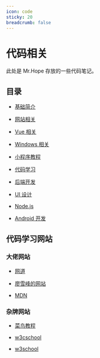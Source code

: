 ```yaml
---
icon: code
sticky: 20
breadcrumb: false
---
```


# 代码相关

此处是 Mr.Hope 存放的一些代码笔记。

## 目录

- [基础简介](basic/readme.md)

- [网站相关](website/readme.md)

- [Vue 相关](vue/readme.md)

- [Windows 相关](windows/readme.md)

- [小程序教程](miniProgram/readme.md)

- [代码学习](language/readme.md)

- [后端开发](backEnd/readme.md)

- [UI 设计](UI/readme.md)

- [Node.js](nodeJS/readme.md)

- [Android 开发](Android/readme.md)

## 代码学习网站

### 大佬网站

- [网道](https://wangdoc.com/)

- [廖雪峰的网站](https://www.liaoxuefeng.com/)

- [MDN](https://developer.mozilla.org/zh-CN/)

### 杂牌网站

- [菜鸟教程](https://www.runoob.com/) <MyBadge text="内容比较新" />

- [w3cschool](https://www.w3cschool.cn) <MyBadge text="内容最新" /> <MyBadge text="有手机APP" /> <MyBadge text="广告信息多" type="warn" />

- [w3school](http://www.w3school.com.cn/) <MyBadge text="内容比较旧" type="warn" />
